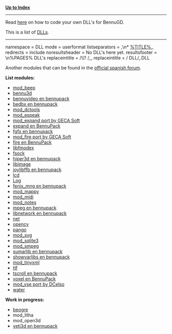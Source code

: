 [**Up to Index**](Index "wikilink")

------------------------------------------------------------------------

Read [here](Making_DLLs "wikilink") on how to code your own DLL's for
BennuGD.

This is a list of [DLLs](DLL "wikilink").

------------------------------------------------------------------------

<DPL> namespace = DLL mode = userformat listseparators = ,\\n\*
[%TITLE%](%PAGE% "wikilink"),, redirects = include noresultsheader = No
DLL's here yet. resultsfooter = \\n%PAGES% DLL's replaceintitle = /\\\\?
/,\_ replaceintitle = / DLL/,.DLL </DPL>

Another modules that can be found in the [official spanish
forum](http://forum.bennugd.org/index.php?topic=1235.0).

**List modules:**

-   [mod\_beep](http://forum.bennugd.org/index.php?topic=1197.0)
-   [bennu3d](http://forum.bennugd.org/index.php?topic=114.0)
-   [bennuvideo en
    bennupack](http://forum.bennugd.org/index.php?topic=1044.0)
-   [bedbx en
    bennupack](http://forum.bennugd.org/index.php?topic=1044.0)
-   [mod\_dctools](http://forum.bennugd.org/index.php?topic=802.0)
-   [mod\_espeak](http://forum.bennugd.org/index.php?topic=696.0)
-   [mod\_expand port by GECA
    Soft](http://forum.bennugd.org/index.php?topic=1227.0)
-   [expand en
    BennuPack](http://forum.bennugd.org/index.php?topic=1044.0)
-   [fgfx en bennupack](http://forum.bennugd.org/index.php?topic=1044.0)
-   [mod\_fire port by GECA
    Soft](http://forum.bennugd.org/index.php?topic=1228.0)
-   [fire en BennuPack](http://forum.bennugd.org/index.php?topic=1044.0)
-   [libfmodex](http://forum.bennugd.org/index.php?topic=770.0)
-   [fsock](http://betatester.bennugd.org/snapshot/contrib/)
-   [hiper3d en
    bennupack](http://forum.bennugd.org/index.php?topic=1044.0)
-   [libimage](http://forum.bennugd.org/index.php?topic=582.0)
-   [joylibffb en
    bennupack](http://forum.bennugd.org/index.php?topic=1044.0)
-   [lcd](http://wiki.bennugd.org/index.php?title=DLL:LCD.DLL)
-   [Log](http://wiki.bennugd.org/index.php?title=DLL:Log.dll)
-   [fenix\_mng en
    bennupack](http://forum.bennugd.org/index.php?topic=1044.0)
-   [mod\_mappy](http://forum.bennugd.org/index.php?topic=1184.0)
-   [mod\_midi](http://forum.bennugd.org/index.php?topic=1200.0)
-   [mod\_notes](http://forum.bennugd.org/index.php?topic=1199.0)
-   [mpeg en bennupack](http://forum.bennugd.org/index.php?topic=1044.0)
-   [libnetwork en
    bennupack](http://forum.bennugd.org/index.php?topic=1044.0)
-   [net](http://betatester.bennugd.org/snapshot/contrib/)
-   [opencv](http://forum.bennugd.org/index.php?topic=943.0)
-   [pango](http://wiki.bennugd.org/index.php?title=DLL:Pango.dll)
-   [mod\_svg](http://forum.bennugd.org/index.php?topic=1196.0)
-   [mod\_sqlite3](http://betatester.bennugd.org/snapshot/contrib/)
-   [mod\_smpeg](http://forum.bennugd.org/index.php?topic=866.0)
-   [sumarlib en
    bennupack](http://forum.bennugd.org/index.php?topic=1044.0)
-   [showvarlibs en
    bennupack](http://forum.bennugd.org/index.php?topic=1044.0)
-   [mod\_tinyxml](http://forum.bennugd.org/index.php?topic=466.0)
-   [ttf](http://wiki.bennugd.org/index.php?title=DLL:TTF.DLL)
-   [tscroll en
    bennupack](http://forum.bennugd.org/index.php?topic=1044.0)
-   [voxel en
    BennuPack](http://forum.bennugd.org/index.php?topic=1044.0)
-   [mod\_vse port by
    DCelso](http://forum.bennugd.org/index.php?topic=1225.0)
-   [water](http://betatester.bennugd.org/snapshot/contrib/)

**Work in progress:**

-   [beogre](http://forum.bennugd.org/index.php?topic=567.0)
-   mod\_litha
-   mod\_open3d
-   [yeti3d en
    bennupack](http://forum.bennugd.org/index.php?topic=1044.0)

